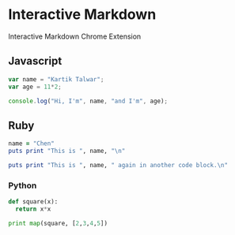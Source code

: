 # Interactive Markdown

Interactive Markdown Chrome Extension


## Javascript

```js
var name = "Kartik Talwar";
var age = 11*2;

console.log("Hi, I'm", name, "and I'm", age);
```

## Ruby

```ruby
name = "Chen"
puts print "This is ", name, "\n"
```


```ruby
puts print "This is ", name, " again in another code block.\n"
```


### Python

```python
def square(x):
  return x*x

print map(square, [2,3,4,5])
```

